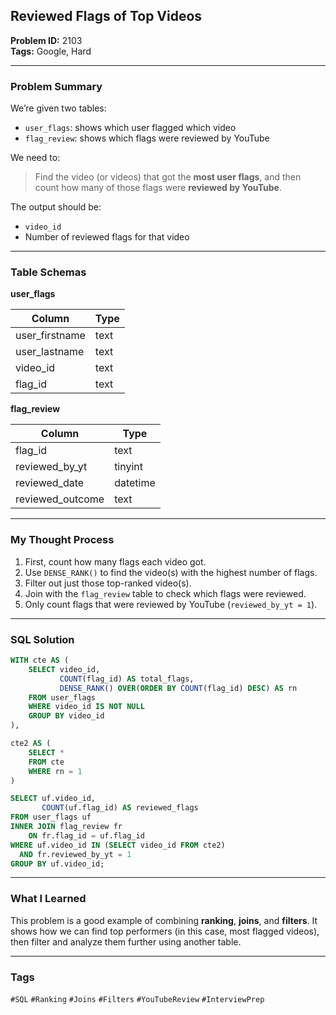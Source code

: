 ## Reviewed Flags of Top Videos

**Problem ID:** 2103  
**Tags:** Google, Hard  


---

### Problem Summary

We’re given two tables:

- `user_flags`: shows which user flagged which video
- `flag_review`: shows which flags were reviewed by YouTube

We need to:
> Find the video (or videos) that got the **most user flags**, and then count how many of those flags were **reviewed by YouTube**.

The output should be:
- `video_id`
- Number of reviewed flags for that video

---

### Table Schemas

**user_flags**

| Column          | Type |
|------------------|------|
| user_firstname   | text |
| user_lastname    | text |
| video_id         | text |
| flag_id          | text |

**flag_review**

| Column          | Type     |
|------------------|----------|
| flag_id          | text     |
| reviewed_by_yt   | tinyint  |
| reviewed_date    | datetime |
| reviewed_outcome | text     |

---

### My Thought Process

1. First, count how many flags each video got.
2. Use `DENSE_RANK()` to find the video(s) with the highest number of flags.
3. Filter out just those top-ranked video(s).
4. Join with the `flag_review` table to check which flags were reviewed.
5. Only count flags that were reviewed by YouTube (`reviewed_by_yt = 1`).

---

### SQL Solution

```sql
WITH cte AS (
    SELECT video_id,
           COUNT(flag_id) AS total_flags,
           DENSE_RANK() OVER(ORDER BY COUNT(flag_id) DESC) AS rn
    FROM user_flags
    WHERE video_id IS NOT NULL
    GROUP BY video_id
),

cte2 AS (
    SELECT *
    FROM cte
    WHERE rn = 1
)

SELECT uf.video_id,
       COUNT(uf.flag_id) AS reviewed_flags
FROM user_flags uf
INNER JOIN flag_review fr
    ON fr.flag_id = uf.flag_id
WHERE uf.video_id IN (SELECT video_id FROM cte2)
  AND fr.reviewed_by_yt = 1
GROUP BY uf.video_id;
```

---

### What I Learned

This problem is a good example of combining **ranking**, **joins**, and **filters**. It shows how we can find top performers (in this case, most flagged videos), then filter and analyze them further using another table.

---

### Tags
`#SQL` `#Ranking` `#Joins` `#Filters` `#YouTubeReview` `#InterviewPrep`
